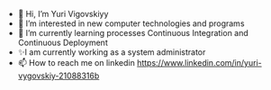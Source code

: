 - 👋 Hi, I’m Yuri Vigovskiyy
- 👀 I’m interested in new computer technologies and programs
- 🌱 I’m currently learning processes Continuous Integration and Continuous Deployment 
- ✨I am currently working as a system administrator
- 📫 How to reach me on linkedin https://www.linkedin.com/in/yuri-vygovskiy-21088316b

<!---
Vigovskiyy/Vigovskiyy is a ✨ special ✨ repository because its `README.md` (this file) appears on your GitHub profile.
You can click the Preview link to take a look at your changes.
--->
